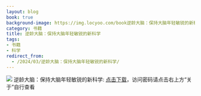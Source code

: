 ```yaml
---
layout: blog
book: true
background-image: https://img.locyoo.com/book逆龄大脑：保持大脑年轻敏锐的新科学.jpg
category: 书籍
title: 逆龄大脑：保持大脑年轻敏锐的新科学
tags:
- 书籍
- 科学
redirect_from:
  - /2024/03/逆龄大脑：保持大脑年轻敏锐的新科学/
---
```

![](https://img.locyoo.com/book逆龄大脑：保持大脑年轻敏锐的新科学.jpg)
逆龄大脑：保持大脑年轻敏锐的新科学: <a name = "ref1" href="https://url18.ctfile.com/f/50983618-1439916151-ecdf68?p=3619">点击下载</a>，访问密码请点击右上方“关于”自行查看